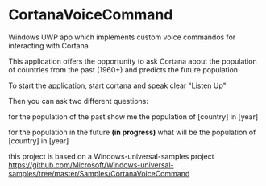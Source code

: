 # CortanaVoiceCommand
Windows UWP app which implements custom voice commandos for interacting with Cortana

This application offers the opportunity to ask Cortana about the population of countries from the past (1960+) and predicts
the future population.

To start the application, start cortana and speak clear "Listen Up"

Then you can ask two different questions:

for the population of the past
show me the population of [country] in [year]

for the population in the future <b>(in progress)</b>
what will be the population of [country] in [year]

this project is based on a Windows-universal-samples project
https://github.com/Microsoft/Windows-universal-samples/tree/master/Samples/CortanaVoiceCommand

